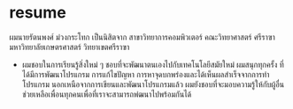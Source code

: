 # resume
ผมนายรัตนพงศ์ ม่วงกระโทก เป็นนิสิตจาก สาขาวิทยาการคอมพิวเตอร์ คณะวิทยาศาสตร์ ศรีราฃา มหาวิทยาลัยเกษตรศาสตร์ วิทยาเขตศรีราฃา 
- ผมชอบในการเรียนรู้สิ่งใหม่ ๆ ชอบที่จะพัฒนาตนเองไปกับเทคโนโลยีสมัยใหม่ ผมสนุกทุกครั้ง ที่ได้มีการพัฒนาโปรแกรม การแก้ไขปัญหา การหาจุดบกพร่องและได้เห็นผลสำเร็จจากการทำโปรแกรม นอกเหนือจากการเขียนและพัฒนาโปรแกรมแล้ว ผมยังชอบที่จะมอบความรู้ให้กับผู้อื่น ช่วยเหลือเพื่อนทุกคนเพื่อที่เราจะสามารถพํฒนาไปพร้อมกันได้
